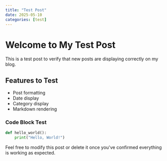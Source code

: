 ```yaml
---
title: "Test Post"
date: 2025-05-10
categories: [test]
---
```


# Welcome to My Test Post

This is a test post to verify that new posts are displaying correctly on my blog.

## Features to Test

- Post formatting
- Date display
- Category display
- Markdown rendering

### Code Block Test

```python
def hello_world():
    print("Hello, World!")
```

Feel free to modify this post or delete it once you've confirmed everything is working as expected. 
